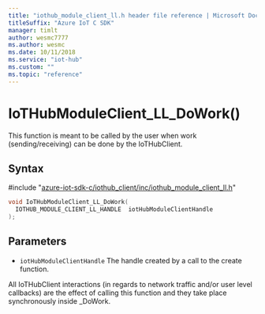 ```yaml
---                             
title: "iothub_module_client_ll.h header file reference | Microsoft Docs" 
titleSuffix: "Azure IoT C SDK"            
manager: timlt                 
author: wesmc7777              
ms.author: wesmc               
ms.date: 10/11/2018                    
ms.service: "iot-hub"             
ms.custom: ""                
ms.topic: "reference"        
---                            
```


# IoTHubModuleClient_LL_DoWork()

This function is meant to be called by the user when work (sending/receiving) can be done by the IoTHubClient.

## Syntax

\#include "[azure-iot-sdk-c/iothub_client/inc/iothub_module_client_ll.h](../iothub-module-client-ll-h.md)"  
```C
void IoTHubModuleClient_LL_DoWork(
  IOTHUB_MODULE_CLIENT_LL_HANDLE  iotHubModuleClientHandle
);
```

## Parameters
* `iotHubModuleClientHandle` The handle created by a call to the create function.

All IoTHubClient interactions (in regards to network traffic and/or user level callbacks) are the effect of calling this function and they take place synchronously inside _DoWork.

